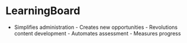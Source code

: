 # LearningBoard
- Simplifies administration - Creates new opportunities - Revolutions content development  - Automates assessment - Measures progress

